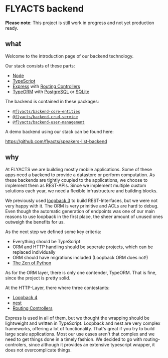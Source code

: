 # FLYACTS backend

**Please note**: This project is still work in progress and not yet production ready.

## what

Welcome to the introduction page of our backend technology.

Our stack consists of these parts:

* [Node](https://nodejs.org/en/)
* [TypeScript](https://www.typescriptlang.org/)
* [Express](https://expressjs.com/) with [Routing Controllers](https://github.com/typestack/routing-controllers/)
* [TypeORM](http://typeorm.io) with [PostgreSQL](https://www.postgresql.org/) or [SQLite](https://www.sqlite.org/)


The backend is contained in these packages:

* [`@flyacts/backend-core-entities`](https://github.com/flyacts/backend-core-entities)
* [`@flyacts/backend-crud-service`](https://github.com/flyacts/backend-crud-service)
* [`@flyacts/backend-user-management`](https://github.com/flyacts/backend-user-management)

A demo backend using our stack can be found here:

https://github.com/flyacts/speakers-list-backend



## why

At FLYACTS we are building mostly mobile applications. Some of
these apps need a backend to provide a datastore or perform
computation. As these backends are tightly coupled to the
applications, we choose to implement them as REST-APIs. Since we implement multiple custom solutions each year, we need a flexible
infrastructure and building blocks.

We previously used [loopback
3](https://github.com/strongloop/loopback) to build REST-Interfaces,
but we were not very happy with it. The ORM is very primitive and ACLs
are hard to debug. Even though the automatic
generation of endpoints was one of our main reasons to use loopback in the first place, the sheer amount of unused ones outweigh the benefits for us.

As the next step we defined some key criteria:

* Everything should be TypeScript
* ORM and HTTP handling should be seperate projects, which can be replaced individually
* ORM should have migrations included (Loopback ORM does not!)
* [The Zen of Python](https://www.python.org/dev/peps/pep-0020/)

As for the ORM layer, there is only one contender, TypeORM.
That is fine, since the project is pretty solid.

At the HTTP-Layer, there where three contestants:

* [Loopback 4](http://v4.loopback.io/)
* [nest](https://nestjs.com/)
* [Routing
  Controllers](https://github.com/typestack/routing-controllers/)

Express is used in all of them, but we thought the wrapping should be lightweight and written in TypeScript.
Loopback and nest are very complex frameworks, offering a lot of functionality. That's great if you try to build large scale applications. Most our use cases aren't that complex and we need to get things done in a timely fashion. We decided to go with routing-controlers, since although it provides an extensive typescript wrapper, it does not overcomplicate things.
